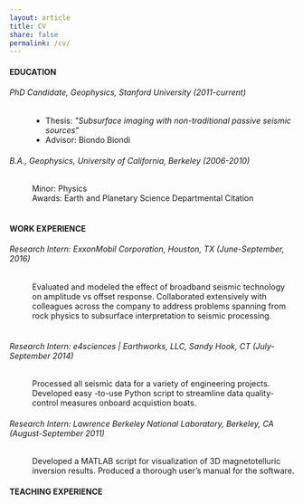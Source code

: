```yaml
---
layout: article
title: CV
share: false
permalink: /cv/
---
```


<html>
<body>
<h4 class="fn">EDUCATION</h4>
<p>
<h6>PhD Candidate, Geophysics, Stanford University (2011-current)</h6>
<p>
<dd>
<ul>
<li>Thesis: <em>"Subsurface imaging with non-traditional passive seismic sources"</em></li>
<li>Advisor: Biondo Biondi</li>
</ul>
</dd>
<p>
<h6>B.A., Geophysics, University of California, Berkeley (2006-2010)</h6>
<p>
<dd>
Minor: Physics
<br>
Awards: Earth and Planetary Science Departmental Citation
</dd>
<br>
<h4>WORK EXPERIENCE</h4>
<p>
<h6>Research Intern: ExxonMobil Corporation, Houston, TX (June-September, 2016)</h6>
<dd>
Evaluated and modeled the effect of broadband seismic technology on amplitude vs 
offset response. Collaborated extensively with colleagues across the company to 
address problems spanning from rock physics to subsurface interpretation to 
seismic processing.
</dd>
<br>
<h6>Research Intern: e4sciences | Earthworks, LLC, Sandy Hook, CT (July-September 2014)</h6>
<dd>
Processed all seismic data for a variety of engineering projects. Developed easy
-to-use Python script to streamline data quality-control measures onboard 
acquistion boats.
</dd>
<h6>Research Intern: Lawrence Berkeley National Laboratory, Berkeley, CA (August-September 2011)</h6>
<dd>
Developed a MATLAB script for visualization of 3D magnetotelluric inversion 
results. Produced a thorough user’s manual for the software.
</dd>
<h4>TEACHING EXPERIENCE</h4>
<p>
</html>

